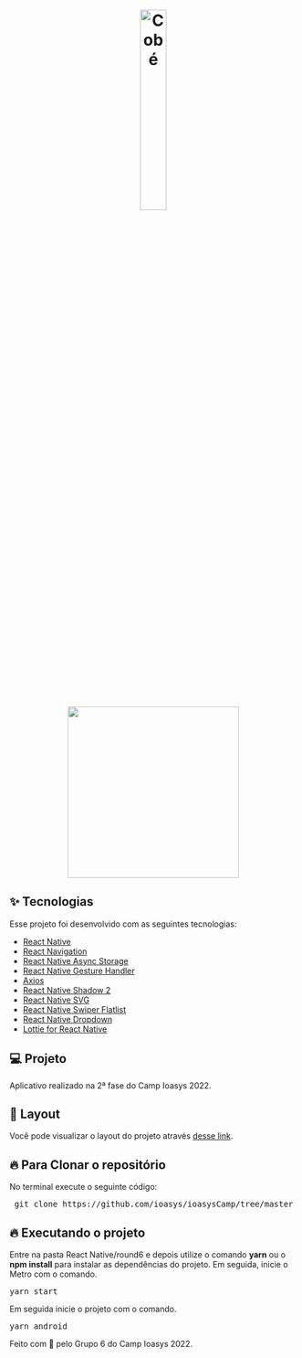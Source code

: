 <h1 align="center">
  <img alt="Cobé" title="Cobé" src="https://i.imgur.com/W0tptAY.png" width="30%" />
</h1>

<br>

<p align="center">
   <img src="round6/src/assets/gravacao_cobe.gif" width="300">
 </p>

## ✨ Tecnologias

Esse projeto foi desenvolvido com as seguintes tecnologias:

- [React Native](https://reactnative.dev/)
- [React Navigation](https://reactnavigation.org/)
- [React Native Async Storage](https://github.com/react-native-async-storage/async-storage)
- [React Native Gesture Handler](https://docs.swmansion.com/react-native-gesture-handler/)
- [Axios](https://github.com/axios/axios)
- [React Native Shadow 2](https://github.com/SrBrahma/react-native-shadow-2)
- [React Native SVG](https://github.com/react-native-svg/react-native-svg)
- [React Native Swiper Flatlist](https://github.com/gusgard/react-native-swiper-flatlist)
- [React Native Dropdown](https://github.com/hossein-zare/react-native-dropdown-picker)
- [Lottie for React Native](https://github.com/lottie-react-native/lottie-react-native)


## 💻 Projeto

Aplicativo realizado na 2ª fase do Camp Ioasys 2022.

## 🔖 Layout

Você pode visualizar o layout do projeto através [desse link](https://www.figma.com/file/sBjLdJp7q4T7itZwj5Wf5Z/).

<h2>🔥 Para Clonar o repositório</h2>

<p>No terminal execute o seguinte código: </p>

<div class="highlight highlight-source-shell">
 <pre>
 git clone https://github.com/ioasys/ioasysCamp/tree/master_reactnative
</pre>

</div>

<h2>🔥 Executando o projeto</h2>

<p>Entre na pasta React Native/round6 e depois utilize o comando <b>yarn</b> ou o <b>npm install</b> para instalar as dependências do projeto.
Em seguida, inicie o Metro com o comando. </p>

<div class="highlight highlight-source-shell">
<pre>
yarn start
</pre>
</div>

<p>Em seguida inicie o projeto com o comando. </p>

<div class="highlight highlight-source-shell">
<pre>
yarn android
</pre>
</div>

Feito com :orange_heart: pelo Grupo 6 do Camp Ioasys 2022.
